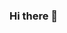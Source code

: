 ### Hi there 👋

<!--
**Phoblex/Phoblex** is a ✨ _special_ ✨ repository because its `README.md` (this file) appears on your GitHub profile.

Here are some ideas to get you started:

- 🔭 I’m currently working on ... A video game.
- 🌱 I’m currently learning ... How to make said video game.
- 👯 I’m looking to collaborate on ... Unsure
- 🤔 I’m looking for help with ... Programming.
- 💬 Ask me about ... Anything.
- 📫 How to reach me: ... Email.
- 😄 Pronouns: ... I'm a boy, so He/Him.
- ⚡ Fun fact: ... None.
-->
